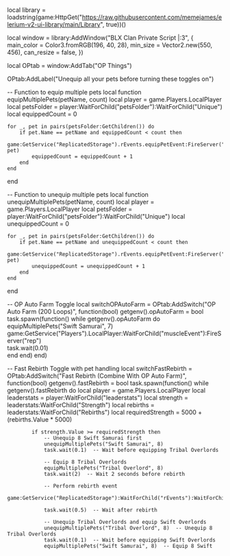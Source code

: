 local library = loadstring(game:HttpGet("https://raw.githubusercontent.com/memejames/elerium-v2-ui-library/main/Library", true))()

local window = library:AddWindow("BLX Clan Private Script |:3", {
    main_color = Color3.fromRGB(196, 40, 28),
    min_size = Vector2.new(550, 456),
    can_resize = false,
})

local OPtab = window:AddTab("OP Things")

OPtab:AddLabel("Unequip all your pets before turning these toggles on")

-- Function to equip multiple pets
local function equipMultiplePets(petName, count)
    local player = game.Players.LocalPlayer
    local petsFolder = player:WaitForChild("petsFolder"):WaitForChild("Unique")
    local equippedCount = 0

    for _, pet in pairs(petsFolder:GetChildren()) do  
        if pet.Name == petName and equippedCount < count then  
            game:GetService("ReplicatedStorage").rEvents.equipPetEvent:FireServer("equipPet", pet)  
            equippedCount = equippedCount + 1  
        end  
    end
end

-- Function to unequip multiple pets
local function unequipMultiplePets(petName, count)
    local player = game.Players.LocalPlayer
    local petsFolder = player:WaitForChild("petsFolder"):WaitForChild("Unique")
    local unequippedCount = 0

    for _, pet in pairs(petsFolder:GetChildren()) do  
        if pet.Name == petName and unequippedCount < count then  
            game:GetService("ReplicatedStorage").rEvents.equipPetEvent:FireServer("unequipPet", pet)  
            unequippedCount = unequippedCount + 1  
        end  
    end
end

-- OP Auto Farm Toggle
local switchOPAutoFarm = OPtab:AddSwitch("OP Auto Farm (200 Loops)", function(bool)
    getgenv().opAutoFarm = bool
    task.spawn(function()
        while getgenv().opAutoFarm do  
            equipMultiplePets("Swift Samurai", 7)
            game:GetService("Players").LocalPlayer:WaitForChild("muscleEvent"):FireServer("rep")  
            task.wait(0.01)  
        end
    end)
end)

-- Fast Rebirth Toggle with pet handling
local switchFastRebirth = OPtab:AddSwitch("Fast Rebirth (Combine With OP Auto Farm)", function(bool)
    getgenv().fastRebirth = bool
    task.spawn(function()
        while getgenv().fastRebirth do
            local player = game.Players.LocalPlayer
            local leaderstats = player:WaitForChild("leaderstats")
            local strength = leaderstats:WaitForChild("Strength")
            local rebirths = leaderstats:WaitForChild("Rebirths")
            local requiredStrength = 5000 + (rebirths.Value * 5000)

            if strength.Value >= requiredStrength then  
                -- Unequip 8 Swift Samurai first
                unequipMultiplePets("Swift Samurai", 8)  
                task.wait(0.1)  -- Wait before equipping Tribal Overlords

                -- Equip 8 Tribal Overlords
                equipMultiplePets("Tribal Overlord", 8)  
                task.wait(2)  -- Wait 2 seconds before rebirth

                -- Perform rebirth event
                game:GetService("ReplicatedStorage"):WaitForChild("rEvents"):WaitForChild("rebirthRemote"):InvokeServer("rebirthRequest")  

                task.wait(0.5)  -- Wait after rebirth

                -- Unequip Tribal Overlords and equip Swift Overlords
                unequipMultiplePets("Tribal Overlord", 8)  -- Unequip 8 Tribal Overlords
                task.wait(0.1)  -- Wait before equipping Swift Overlords
                equipMultiplePets("Swift Samurai", 8)  -- Equip 8 Swift

